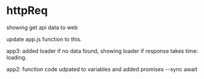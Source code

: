 # httpReq
showing get api data to web


update app.js function to this.

app3: 
added loader if no data found, 
showing loader if response takes time: loading.

app2: function code udpated to variables and added promises --sync  await

